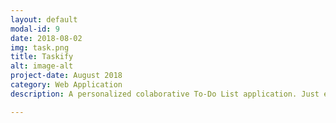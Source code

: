 ```yaml
---
layout: default
modal-id: 9
date: 2018-08-02
img: task.png
title: Taskify
alt: image-alt
project-date: August 2018
category: Web Application
description: A personalized colaborative To-Do List application. Just enter a users email to create a Task List just for the two of you. This makes keeping track of group goals and progress a breeze. You can also keep track of your personal goals on your personal Task List <br> Check it out here <a href="https://taskifyyy.firebaseapp.com/"> Taskify!</a>.<br><div>Icons made by <a href="https://www.flaticon.com/authors/those-icons" title="Those Icons">Those Icons</a> from <a href="https://www.flaticon.com/" title="Flaticon">www.flaticon.com</a> is licensed by <a href="http://creativecommons.org/licenses/by/3.0/" title="Creative Commons BY 3.0" target="_blank">CC 3.0 BY</a></div>

---
```

